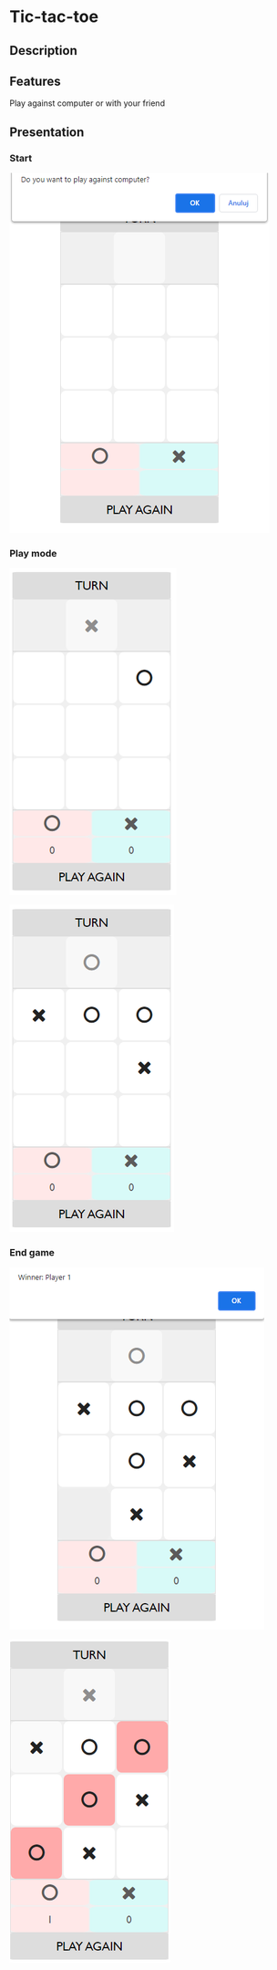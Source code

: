 # Tic-tac-toe

## Description
 
## Features

Play against computer or with your friend

## Presentation

### Start

<img src="pictures/gra1.PNG"
     alt="Ship placement"/>


### Play mode

<img src="pictures/gra2.PNG"
     alt="Play mode"/>

<img src="pictures/gra3.PNG"
     alt="Shooting"/>

### End game

<img src="pictures/gra4.PNG"
     alt="End game"/>


<img src="pictures/gra5.PNG"
     alt="End game"/>

